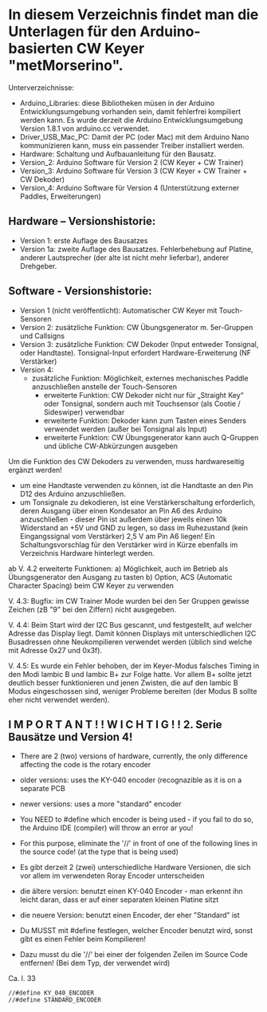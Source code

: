 # In diesem Verzeichnis findet man die Unterlagen für den Arduino-basierten CW Keyer "metMorserino".

Unterverzeichnisse:
- Arduino_Libraries: diese Bibliotheken müsen in der Arduino Entwicklungsumgebung
	  vorhanden sein, damit fehlerfrei kompiliert werden kann. Es wurde derzeit die Arduino
	  Entwicklungsumgebung Version 1.8.1 von arduino.cc verwendet.
- Driver_USB_Mac_PC: Damit der PC (oder Mac) mit dem Arduino Nano kommunizieren kann,
	  muss ein passender Treiber installiert werden.
- Hardware: Schaltung und Aufbauanleitung für den Bausatz.
- Version_2: Arduino Software für Version 2 (CW Keyer + CW Trainer)
- Version_3: Arduino Software für Version 3 (CW Keyer + CW Trainer + CW Dekoder)
- Version_4: Arduino Software für Version 4 (Unterstützung externer Paddles, Erweiterungen)

## Hardware – Versionshistorie:

- Version 1: erste Auflage des Bausatzes
- Version 1a: zweite Auflage des Bausatzes. Fehlerbehebung auf Platine, anderer Lautsprecher (der alte ist 
	    nicht mehr lieferbar), anderer Drehgeber.

## Software - Versionshistorie:

- Version 1 (nicht veröffentlicht): 
	Automatischer CW Keyer mit Touch-Sensoren
- Version 2: zusätzliche Funktion: CW Übungsgenerator m. 5er-Gruppen und Callsigns
- Version 3: zusätzliche Funktion: CW Dekoder (Input entweder Tonsignal, oder Handtaste). Tonsignal-Input 
	   erfordert Hardware-Erweiterung (NF Verstärker)
- Version 4: 
	- zusätzliche Funktion: Möglichkeit, externes mechanisches Paddle anzuschließen anstelle der 
	                         Touch-Sensoren
        - erweiterte Funktion: CW Dekoder nicht nur für „Straight Key“ oder Tonsignal, sondern auch mit 
			        Touchsensor (als Cootie / Sideswiper) verwendbar
        - erweiterte Funktion: Dekoder kann zum Tasten eines Senders verwendet werden (außer bei Tonsignal 
				als Input)
        - erweiterte Funktion: CW Übungsgenerator kann auch Q-Gruppen und übliche CW-Abkürzungen ausgeben

Um die Funktion des CW Dekoders zu verwenden, muss hardwareseitig ergänzt werden!

- um eine Handtaste verwenden zu können, ist die Handtaste an den Pin D12 des Arduino anzuschließen.
- um Tonsignale zu dekodieren, ist eine Verstärkerschaltung erforderlich, deren Ausgang über
  einen Kondesator an Pin A6 des Arduino anzuschließen - dieser Pin ist außerdem über jeweils
  einen 10k Widerstand an +5V und GND zu legen, so dass im Ruhezustand (kein Eingangssignal vom
  Verstärker) 2,5 V am Pin A6 liegen!
  Ein Schaltungsvorschlag für den Verstärker wird in Kürze ebenfalls im Verzeichnis Hardware
  hinterlegt werden.

ab V. 4.2 erweiterte Funktionen: 
	a) Möglichkeit, auch im Betrieb als Übungsgenerator den Ausgang zu tasten
	b) Option, ACS (Automatic Character Spacing) beim CW Keyer zu verwenden

V. 4.3: Bugfix: im CW Trainer Mode wurden bei den 5er Gruppen gewisse Zeichen (zB "9" bei den Ziffern) nicht 
		ausgegeben.

V. 4.4: Beim Start wird der I2C Bus gescannt, und festgestellt, auf welcher Adresse das Display liegt. Damit können
		Displays mit unterschiedlichen I2C Busadressen ohne Neukompilieren verwendet werden 
		(üblich sind welche mit Adresse 0x27 und 0x3f).

V. 4.5: Es wurde ein Fehler behoben, der im Keyer-Modus falsches Timing in den Modi Iambic B und Iambic B+ zur 
		Folge hatte. Vor allem B+ sollte jetzt deutlich besser funktionieren und jenen Zwisten, die auf
		den Iambic B Modus eingeschossen sind, weniger Probleme bereiten (der Modus B sollte eher nicht 
		verwendet werden).

## I M P O R T A N T ! !   W I C H T I G ! !  2. Serie Bausätze und Version 4!

  * There are 2 (two) versions of hardware, currently, the only difference affecting the code is the
    rotary encoder
  * older versions: uses the KY-040 encoder (recognazible as it is on a separate PCB
  * newer versions: uses a more "standard" encoder
  * You NEED to #define which encoder is being used - if you fail to do so, the Arduino IDE (compiler) will 
    throw an error ar you!
  * For this purpose, eliminate the '//' in front of one of the following lines in the source code! (at the 
    type that is being used)
    
  * Es gibt derzeit 2 (zwei) unterschiedliche Hardware Versionen, die sich vor allem im verwendeten 
    Roray Encoder unterscheiden
  * die ältere version: benutzt einen KY-040 Encoder - man erkennt ihn leicht daran, dass er auf einer 
    separaten kleinen Platine sitzt
  * die neuere Version: benutzt einen Encoder, der eher "Standard" ist
  * Du MUSST mit #define festlegen, welcher Encoder benutzt wird, sonst gibt es einen Fehler beim Kompilieren!
  * Dazu musst du die '//' bei einer der folgenden Zeilen im Source Code entfernen! (Bei dem Typ, der 
    verwendet wird)

Ca. l. 33

	//#define KY_040_ENCODER
	//#define STANDARD_ENCODER
  
